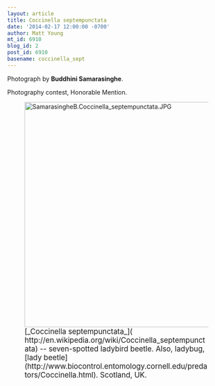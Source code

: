 ```yaml
---
layout: article
title: Coccinella septempunctata
date: '2014-02-17 12:00:00 -0700'
author: Matt Young
mt_id: 6910
blog_id: 2
post_id: 6910
basename: coccinella_sept
---
```

Photograph by **Buddhini Samarasinghe**.

Photography contest, Honorable Mention.

<figure>
<img src="{{ site.baseurl }}/uploads/2014/SamarasingheB.Coccinella_septempunctata.JPG" alt="SamarasingheB.Coccinella_septempunctata.JPG" width="600" height="518" />
<figcaption markdown="span">
<big>[_Coccinella septempunctata_]( http://en.wikipedia.org/wiki/Coccinella_septempunctata) -- seven-spotted ladybird beetle. Also, ladybug, [lady beetle](http://www.biocontrol.entomology.cornell.edu/predators/Coccinella.html). Scotland, UK.</big>   

</figcaption>
</figure>
